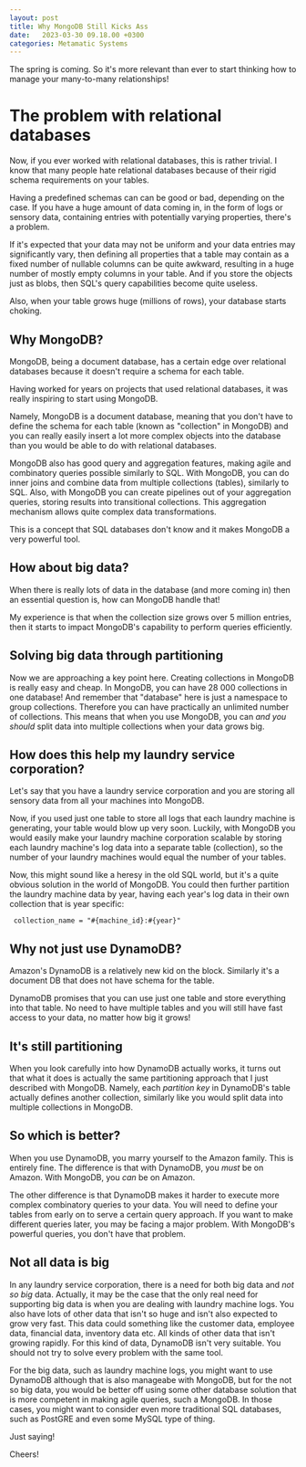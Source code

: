 ```yaml
---
layout: post
title: Why MongoDB Still Kicks Ass
date:   2023-03-30 09.18.00 +0300
categories: Metamatic Systems
---
```


The spring is coming. So it's more relevant than ever to start thinking 
how to manage your many-to-many relationships!

# The problem with relational databases

Now, if you ever worked with relational databases, this is rather trivial. 
I know that many people hate relational databases because of their rigid schema 
requirements on your tables. 

Having a predefined schemas can can be good or bad, depending on the case.
If you have a huge amount of data coming in, in the form of logs
or sensory data, containing entries with potentially varying properties,
there's a problem. 

If it's expected that your data may not be uniform and your data entries
may significantly vary, then defining all properties that a table may contain as a
fixed number of nullable columns can be quite awkward, resulting in a huge number
of mostly empty columns in your table. And if you store the objects
just as blobs, then SQL's query capabilities become quite useless.

Also, when your table grows huge (millions of rows), your database
starts choking. 

## Why MongoDB?

MongoDB, being a document database, has a certain edge over 
relational databases because it doesn't require a schema for each table.

Having worked for years on projects that used relational databases,
it was really inspiring to start using MongoDB.  

Namely, MongoDB is a document database, meaning that you don't have to define the schema
for each table (known as "collection" in MongoDB) and you can really
easily insert a lot more complex objects into the database than you would
be able to do with relational databases.

MongoDB also has good query and aggregation features, making
agile and combinatory queries possible similarly to SQL. With MongoDB,
you can do inner joins and combine data from multiple collections (tables),
similarly to SQL. Also, with MongoDB you can create pipelines out of 
your aggregation queries, storing results into transitional collections.
This aggregation mechanism allows quite complex data transformations.

This is a concept that SQL databases don't know and it makes
MongoDB a very powerful tool.

## How about big data?

When there is really lots of data in the database (and more coming in)
then an essential question is, how can MongoDB handle that!

My experience is that when the collection size grows over 5 million
entries, then it starts to impact MongoDB's capability to perform
queries efficiently.

## Solving big data through partitioning

Now we are approaching a key point here. Creating collections in MongoDB
is really easy and cheap. In MongoDB, you can have 28 000 collections in
one database! And remember that "database" here is just a namespace 
to group collections. Therefore you can have practically an unlimited
number of collections. This means that when you use MongoDB, you can *and you should*
split data into multiple collections when your data grows big.

## How does this help my laundry service corporation?

Let's say that you have a laundry service corporation and you are storing
all sensory data from all your machines into MongoDB.

Now, if you used just one table to store all logs that each
laundry machine is generating, your table would blow up very soon.
Luckily, with MongoDB you would easily make your laundry machine corporation
scalable by storing each laundry machine's log data into a separate table (collection),
so the number of your laundry machines would equal the number of your tables.

Now, this might sound like a heresy in the old SQL world, but it's a quite
obvious solution in the world of MongoDB. You could then further partition
the laundry machine data by year, having each year's log data in their
own collection that is year specific: 

```
 collection_name = "#{machine_id}:#{year}"
```

## Why not just use DynamoDB?

Amazon's DynamoDB is a relatively new kid on the block. Similarly it's a document DB
that does not have schema for the table.

DynamoDB promises that you can use just one table and store everything into
that table. No need to have multiple tables and you will still have fast access
to your data, no matter how big it grows!

## It's still partitioning

When you look carefully into how DynamoDB actually works, it turns out 
that what it does is actually the same partitioning approach that I just described
with MongoDB. Namely, each *partition key* in DynamoDB's table actually
defines another collection, similarly like you would split data into multiple collections
in MongoDB.

## So which is better?

When you use DynamoDB, you marry yourself to the Amazon family.
This is entirely fine. The difference is that with DynamoDB,
you *must* be on Amazon. With MongoDB, you *can* be on Amazon.

The other difference is that DynamoDB makes it harder to execute more complex combinatory queries 
to your data. You will need to define your tables from early
on to serve a certain query approach. If you want to make different queries
later, you may be facing a major problem. With MongoDB's powerful queries, you
don't have that problem.

## Not all data is big

In any laundry service corporation, there is a need for both big data
and *not so big* data. Actually, it may be the case that the only real need
for supporting big data is when you are dealing with laundry machine logs.
You also have lots of other data that isn't so huge and isn't also expected
to grow very fast. This data could something like the customer data,
employee data, financial data, inventory data etc. All kinds of other data
that isn't growing rapidly. For this kind of data, DynamoDB isn't very suitable.
You should not try to solve every problem with the same tool. 

For the big data, such as laundry machine logs, you might want to use DynamoDB
although that is also manageabe with MongoDB, but for the not so big data,
you would be better off using some other database solution that is more competent
in making agile queries, such a MongoDB. In those cases, 
you might want to consider even more traditional SQL
databases, such as PostGRE and even some MySQL type of thing.

Just saying!

Cheers!
